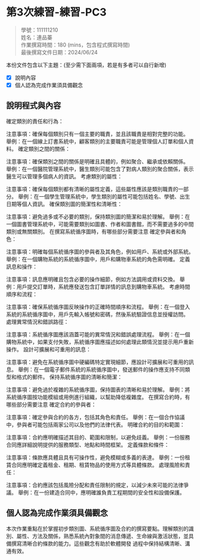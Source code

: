 # 第3次練習-練習-PC3
>
>學號：111111210
><br />
>姓名：連品蓁
><br />
>作業撰寫時間：180 (mins，包含程式撰寫時間)
><br />
>最後撰寫文件日期：2024/06/24
>

本份文件包含以下主題：(至少需下面兩項，若是有多者可以自行新增)
- [x] 說明內容
- [x] 個人認為完成作業須具備觀念

## 說明程式與內容

確定類別的責任和行為：

注意事項：確保每個類別只有一個主要的職責，並且該職責是相對完整的功能。
舉例：在一個線上訂書系統中，顧客類別的主要職責可能是管理個人訂單和個人資料。
確定類別之間的關係：

注意事項：確保類別之間的關係是明確且具體的，例如聚合、繼承或依賴關係。
舉例：在一個醫院管理系統中，醫生類別可能包含了對病人類別的聚合關係，表示醫生可以管理多個病人的資訊。
考慮類別的屬性：

注意事項：確保每個類別都有清晰的屬性定義，這些屬性應該是類別職責的一部分。
舉例：在一個學生管理系統中，學生類別的屬性可能包括姓名、學號、出生日期等個人資訊。
確保類別圖的簡潔性和清晰性：

注意事項：避免過多或不必要的類別，保持類別圖的簡潔和易於理解。
舉例：在一個圖書管理系統中，可能需要類別如圖書、作者和圖書館，而不需要過多的中間類別或無關類別。
在撰寫系統循序圖時，有哪些部分需要注意
確定參與者和角色：

注意事項：明確每個系統循序圖的參與者及其角色，例如用戶、系統或外部系統。
舉例：在一個購物系統的系統循序圖中，用戶和購物車系統的角色需明確。
定義訊息和操作：

注意事項：訊息應明確且包含必要的操作細節，例如方法調用或資料交換。
舉例：用戶提交訂單時，系統應發送包含訂單詳情的訊息到購物車系統。
考慮時間順序和流程：

注意事項：確保系統循序圖反映操作的正確時間順序和流程。
舉例：在一個登入系統的系統循序圖中，用戶先輸入帳號和密碼，然後系統驗證信息並授權訪問。
處理異常情況和錯誤路徑：

注意事項：系統循序圖應該涵蓋可能的異常情況和錯誤處理流程。
舉例：在一個購物系統中，如果支付失敗，系統循序圖應描述如何處理此類情況並提示用戶重新操作。
設計可擴展和可重用的訊息：

注意事項：避免在系統循序圖中硬編碼特定實現細節，應設計可擴展和可重用的訊息。
舉例：在一個電子郵件系統的系統循序圖中，發送郵件的操作應支持不同類型和格式的郵件。
保持系統循序圖的清晰和簡潔：

注意事項：避免過於複雜的系統循序圖，保持圖表的清晰和易於理解。
舉例：將系統循序圖按功能模組或用例進行組織，以幫助降低複雜度。
在撰寫合約時，有哪些部分需要注意
確定合約的參與者：

注意事項：確定參與合約的各方，包括其角色和責任。
舉例：在一個合作協議中，參與者可能包括兩家公司以及他們的法律代表。
明確合約的目的和範圍：

注意事項：合約應明確描述其目的、範圍和限制，以避免歧義。
舉例：一份服務合同應詳細說明提供的服務類型、地點和時間框架。
定義條款和條件：

注意事項：條款應具體且具有可操作性，避免模糊或多義的表達。
舉例：一份租賃合同應明確定義租金、租期、租賃物品的使用方式等具體條款。
處理風險和責任：

注意事項：合約應該包括風險分配和責任限制的規定，以減少未來可能的法律爭議。
舉例：在一份建造合同中，應明確誰負責工程期間的安全性和設備保護。

## 個人認為完成作業須具備觀念

本次作業重點在於掌握初步類別圖、系統循序圖及合約的撰寫要點。理解類別的識別、屬性、⽅法及關係，熟悉系統內對象間的消息傳遞、⽣命線與激活狀態，並具備撰寫清晰合約條款的能⼒。這些觀念有助於軟體開發
過程中保持結構清晰、溝通有效。